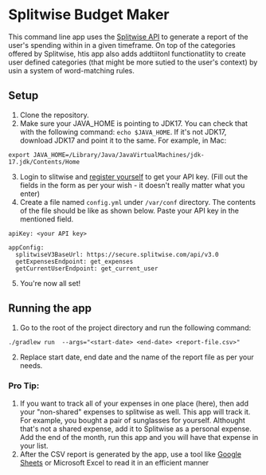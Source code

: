 # Splitwise Budget Maker

This command line app uses the [Splitwise API](https://dev.splitwise.com/) to generate a report of the user's spending within in a given timeframe. On top of the categories offered by Splitwise, htis app also adds addtiitonl functionatlity to create user defined categories (that might be more sutied to the user's context) by usin a system of word-matching rules.

## Setup

1. Clone the repository.
2. Make sure your JAVA_HOME is pointing to JDK17. You can check that with the following command:
  `echo $JAVA_HOME`. If it's not JDK17, download JDK17 and point it to the same. For example, in Mac: 
  ```
  export JAVA_HOME=/Library/Java/JavaVirtualMachines/jdk-17.jdk/Contents/Home
  ```
3. Login to slitwise and [register yourself](https://secure.splitwise.com/apps/new) to get your API key. (Fill out the fields in the form as per your wish - it doesn't really matter what you enter)
4. Create a file named `config.yml` under `/var/conf` directory. The contents of the file should be like as shown below. Paste your API key in the mentioned field.
```
apiKey: <your API key>

appConfig:
  splitwiseV3BaseUrl: https://secure.splitwise.com/api/v3.0
  getExpensesEndpoint: get_expenses
  getCurrentUserEndpoint: get_current_user
```
5. You're now all set!

## Running the app

1. Go to the root of the project directory and run the following command:
```
./gradlew run  --args="<start-date> <end-date> <report-file.csv>"
```
2. Replace start date, end date and the name of the report file as per your needs.

### Pro Tip:

1. If you want to track all of your expenses in one place (here), then add your "non-shared" expenses to splitwise as well. This app will track it. For example, you bought a pair of sunglasses for yourself. Althought that's not a shared expense, add it to Splitwise as a personal expense. Add the end of the month, run this app and you will have that expense in your list.
2. After the CSV report is generated by the app, use a tool like [Google Sheets](http://sheets.google.com/) or Microsoft Excel to read it in an efficient manner
